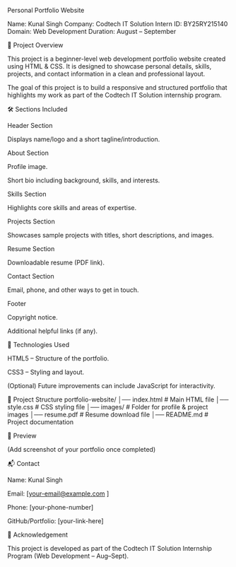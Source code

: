 Personal Portfolio Website

Name: Kunal Singh
Company: Codtech IT Solution
Intern ID: BY25RY215140
Domain: Web Development
Duration: August – September

📌 Project Overview

This project is a beginner-level web development portfolio website created using HTML & CSS.
It is designed to showcase personal details, skills, projects, and contact information in a clean and professional layout.

The goal of this project is to build a responsive and structured portfolio that highlights my work as part of the Codtech IT Solution internship program.

🛠 Sections Included

Header Section

Displays name/logo and a short tagline/introduction.

About Section

Profile image.

Short bio including background, skills, and interests.

Skills Section

Highlights core skills and areas of expertise.

Projects Section

Showcases sample projects with titles, short descriptions, and images.

Resume Section

Downloadable resume (PDF link).

Contact Section

Email, phone, and other ways to get in touch.

Footer

Copyright notice.

Additional helpful links (if any).

🚀 Technologies Used

HTML5 – Structure of the portfolio.

CSS3 – Styling and layout.

(Optional) Future improvements can include JavaScript for interactivity.

📂 Project Structure
portfolio-website/
│── index.html        # Main HTML file
│── style.css         # CSS styling file
│── images/           # Folder for profile & project images
│── resume.pdf        # Resume download file
│── README.md         # Project documentation

📸 Preview

(Add screenshot of your portfolio once completed)

📬 Contact

Name: Kunal Singh

Email: [your-email@example.com
]

Phone: [your-phone-number]

GitHub/Portfolio: [your-link-here]

🔖 Acknowledgement

This project is developed as part of the Codtech IT Solution Internship Program (Web Development – Aug–Sept).
